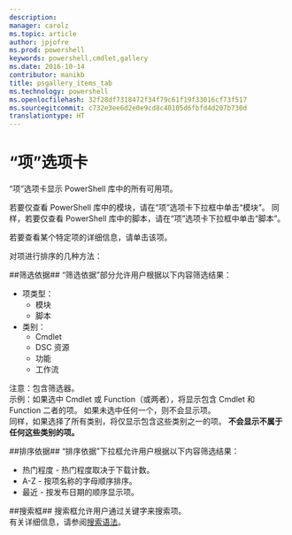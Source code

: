 ```yaml
---
description: 
manager: carolz
ms.topic: article
author: jpjofre
ms.prod: powershell
keywords: powershell,cmdlet,gallery
ms.date: 2016-10-14
contributor: manikb
title: psgallery_items_tab
ms.technology: powershell
ms.openlocfilehash: 32f28df7318472f34f79c61f19f33016cf73f517
ms.sourcegitcommit: c732e3ee6d2e0e9cd8c40105d6fbfd4d207b730d
translationtype: HT
---
```

<a name="items-tab"></a>“项”选项卡
==========

“项”选项卡显示 PowerShell 库中的所有可用项。

若要仅查看 PowerShell 库中的模块，请在“项”选项卡下拉框中单击“模块”。  同样，若要仅查看 PowerShell 库中的脚本，请在“项”选项卡下拉框中单击“脚本”。  

若要查看某个特定项的详细信息，请单击该项。

对项进行排序的几种方法：

##<a name="filter-by"></a>筛选依据##
“筛选依据”部分允许用户根据以下内容筛选结果：
* 项类型：
    * 模块
    * 脚本
* 类别：
    * Cmdlet
    * DSC 资源
    * 功能
    * 工作流

注意：包含筛选器。  
示例：如果选中 Cmdlet 或 Function（或两者），将显示包含 Cmdlet 和 Function 二者的项。  如果未选中任何一个，则不会显示项。  
同样，如果选择了所有类别，将仅显示包含这些类别之一的项。 **不会显示不属于任何这些类别的项。**

##<a name="sort-by"></a>排序依据## 
“排序依据”下拉框允许用户根据以下内容筛选结果：
* 热门程度 - 热门程度取决于下载计数。
* A-Z - 按项名称的字母顺序排序。
* 最近 - 按发布日期的顺序显示项。


##<a name="search-box"></a>搜索框##
搜索框允许用户通过关键字来搜索项。  
有关详细信息，请参阅[搜索语法](./psgallery_search_syntax.md)。

